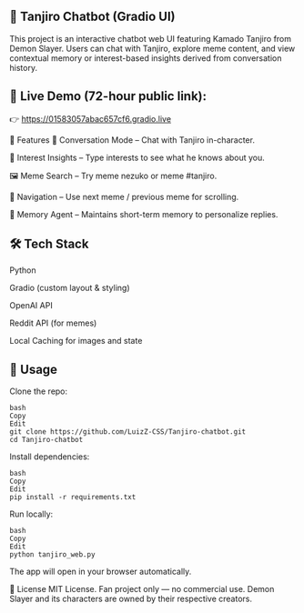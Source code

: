 ## 🌸 Tanjiro Chatbot (Gradio UI)
This project is an interactive chatbot web UI featuring Kamado Tanjiro from Demon Slayer. Users can chat with Tanjiro, explore meme content, and view contextual memory or interest-based insights derived from conversation history.

## 🚀 Live Demo (72-hour public link):
👉 https://01583057abac657cf6.gradio.live

🧩 Features
📜 Conversation Mode – Chat with Tanjiro in-character.

🎯 Interest Insights – Type interests to see what he knows about you.

🖼️ Meme Search – Try meme nezuko or meme #tanjiro.

🔁 Navigation – Use next meme / previous meme for scrolling.

🧠 Memory Agent – Maintains short-term memory to personalize replies.

## 🛠️ Tech Stack
Python

Gradio (custom layout & styling)

OpenAI API

Reddit API (for memes)

Local Caching for images and state

## 💬 Usage
Clone the repo:
```
bash
Copy
Edit
git clone https://github.com/LuizZ-CSS/Tanjiro-chatbot.git
cd Tanjiro-chatbot
```
Install dependencies:
```
bash
Copy
Edit
pip install -r requirements.txt
```
Run locally:
```
bash
Copy
Edit
python tanjiro_web.py
```
The app will open in your browser automatically.

📄 License
MIT License.
Fan project only — no commercial use. Demon Slayer and its characters are owned by their respective creators.
